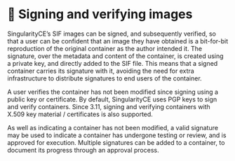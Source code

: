 # 📄 Signing and verifying images

SingularityCE’s SIF images can be signed, and subsequently verified, so that a
user can be confident that an image they have obtained is a bit-for-bit
reproduction of the original container as the author intended it. The signature,
over the metadata and content of the container, is created using a private key,
and directly added to the SIF file. This means that a signed container carries
its signature with it, avoiding the need for extra infrastructure to distribute
signatures to end users of the container.

A user verifies the container has not been modified since signing using a public
key or certificate. By default, SingularityCE uses PGP keys to sign and verify
containers. Since 3.11, signing and verifying containers with X.509 key material
 / certificates is also supported.

As well as indicating a container has not been modified, a valid signature may
be used to indicate a container has undergone testing or review, and is approved
for execution. Multiple signatures can be added to a container, to document its
progress through an approval process.
